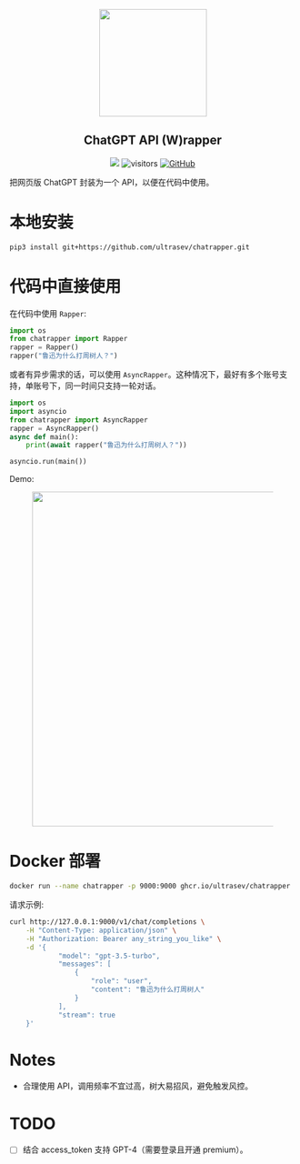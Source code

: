 
<div align="center">
 <figure style="text-align: align;">
     <img src="https://s3.bmp.ovh/imgs/2024/03/15/2aa0a21860f0ded7.png" width=189pt>
 </figure>
<h2>ChatGPT API (W)rapper</h2>

<a href='https://follow-your-click.github.io/'><img src='https://img.shields.io/badge/Project-Page-Green'></a> ![visitors](https://visitor-badge.laobi.icu/badge?page_id=ultrasev.chatrapper&left_color=green&right_color=red)  [![GitHub](https://img.shields.io/github/stars/ultrasev/chatrapper?style=social)](https://github.com/ultrasev/chatrapper)
</div>

把网页版 ChatGPT 封装为一个 API，以便在代码中使用。

# 本地安装
```bash
pip3 install git+https://github.com/ultrasev/chatrapper.git
```

# 代码中直接使用
在代码中使用 `Rapper`:
```python
import os
from chatrapper import Rapper
rapper = Rapper()
rapper("鲁迅为什么打周树人？")
```

或者有异步需求的话，可以使用 `AsyncRapper`。这种情况下，最好有多个账号支持，单账号下，同一时间只支持一轮对话。

```python
import os
import asyncio
from chatrapper import AsyncRapper
rapper = AsyncRapper()
async def main():
    print(await rapper("鲁迅为什么打周树人？"))

asyncio.run(main())
```

Demo:

<figure style="text-align: left;">
    <img src="https://s3.bmp.ovh/imgs/2024/03/15/25ea45935e95e00e.gif" width=589pt>
</figure>

# Docker 部署
```bash
docker run --name chatrapper -p 9000:9000 ghcr.io/ultrasev/chatrapper
```

请求示例:
```bash
curl http://127.0.0.1:9000/v1/chat/completions \
    -H "Content-Type: application/json" \
    -H "Authorization: Bearer any_string_you_like" \
    -d '{
            "model": "gpt-3.5-turbo",
            "messages": [
                {
                    "role": "user",
                    "content": "鲁迅为什么打周树人"
                }
            ],
            "stream": true
    }'
```

# Notes
- 合理使用 API，调用频率不宜过高，树大易招风，避免触发风控。

# TODO
- [ ] 结合 access_token 支持 GPT-4（需要登录且开通 premium）。
